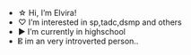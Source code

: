 - ☆ Hi, I’m Elvira!
- ♡ I’m interested in sp,tadc,dsmp and others 
- ▶ I’m currently in highschool
- 𝄡 im an very introverted person..

<!---
Ellevira/Ellevira is a ✨ special ✨ repository because its `README.md` (this file) appears on your GitHub profile.
You can click the Preview link to take a look at your changes.
--->
